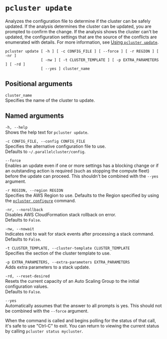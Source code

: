 # `pcluster update`<a name="pcluster.update"></a>

Analyzes the configuration file to determine if the cluster can be safely updated\. If the analysis determines the cluster can be updated, you are prompted to confirm the change\. If the analysis shows the cluster can't be updated, the configuration settings that are the source of the conflicts are enumerated with details\. For more information, see [Using `pcluster update`](using-pcluster-update.md)\.

```
pcluster update [ -h ] [ -c CONFIG_FILE ] [ --force ] [ -r REGION ] [ -nr ]
                [ -nw ] [ -t CLUSTER_TEMPLATE ] [ -p EXTRA_PARAMETERS ] [ -rd ]
                [ --yes ] cluster_name
```

## Positional arguments<a name="pcluster.update.arg"></a>

`cluster_name`  
Specifies the name of the cluster to update\.

## Named arguments<a name="pcluster.update.namedarg"></a>

`-h, --help`  
Shows the help text for `pcluster update`\.

`-c CONFIG_FILE, --config CONFIG_FILE`  
Specifies the alternative configuration file to use\.  
Defaults to `~/.parallelcluster/config`\.

`--force`  
Enables an update even if one or more settings has a blocking change or if an outstanding action is required \(such as stopping the compute fleet\) before the update can proceed\. This shouldn't be combined with the `--yes` argument\.

`-r REGION, --region REGION`  
Specifies the AWS Region to use\. Defaults to the Region specified by using the [`pcluster configure`](pcluster.configure.md) command\.

`-nr, --norollback`  
Disables AWS CloudFormation stack rollback on error\.  
Defaults to `False`\.

`-nw, --nowait`  
Indicates not to wait for stack events after processing a stack command\.  
Defaults to `False`\.

`-t CLUSTER_TEMPLATE, --cluster-template CLUSTER_TEMPLATE`  
Specifies the section of the cluster template to use\.

`-p EXTRA_PARAMETERS, --extra-parameters EXTRA_PARAMETERS`  
Adds extra parameters to a stack update\.

`-rd, --reset-desired`  
Resets the current capacity of an Auto Scaling Group to the initial configuration values\.  
Defaults to `False`\.

`--yes`  
Automatically assumes that the answer to all prompts is yes\. This should not be combined with the `--force` argument\.

When the command is called and begins polling for the status of that call, it's safe to use "Ctrl\-C" to exit\. You can return to viewing the current status by calling `pcluster status mycluster`\.